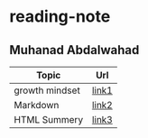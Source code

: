 # reading-note
## Muhanad Abdalwahad

| Topic    |      Url      |  
|----------|:-------------:|
| growth mindset   |[link1](./read1.md) |
| Markdown   |[link2](./read2.md)   |  
| HTML Summery |[link3](./read3.md)